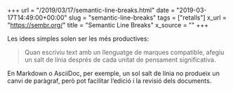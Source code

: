 +++
url = "/2019/03/17/semantic-line-breaks.html"
date = "2019-03-17T14:49:00+00:00"
slug = "semantic-line-breaks"
tags = ["retalls"]
x_url = "https://sembr.org/"
title = "Semantic Line Breaks"
x_source = ""
+++


Les idees simples solen ser les més productives: 

> Quan escriviu text amb un llenguatge de marques compatible, afegiu un salt de línia després de cada unitat de pensament significativa.

En Markdown o AsciiDoc, per exemple, un sol salt de línia no produeix un canvi de paràgraf, però pot facilitar l’edició i la revisió dels documents.

